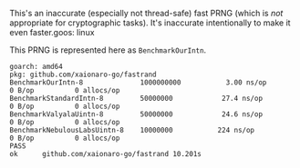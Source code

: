 This's an inaccurate (especially not thread-safe) fast PRNG (which is *not* appropriate for cryptographic tasks). It's inaccurate intentionally to make it even faster.goos: linux

This PRNG is represented here as `BenchmarkOurIntn`.

```
goarch: amd64
pkg: github.com/xaionaro-go/fastrand
BenchmarkOurIntn-8             	1000000000	         3.00 ns/op	       0 B/op	       0 allocs/op
BenchmarkStandardIntn-8        	50000000	        27.4 ns/op	       0 B/op	       0 allocs/op
BenchmarkValyalaUintn-8        	50000000	        24.6 ns/op	       0 B/op	       0 allocs/op
BenchmarkNebulousLabsUintn-8   	10000000	       224 ns/op	       0 B/op	       0 allocs/op
PASS
ok  	github.com/xaionaro-go/fastrand	10.201s
```